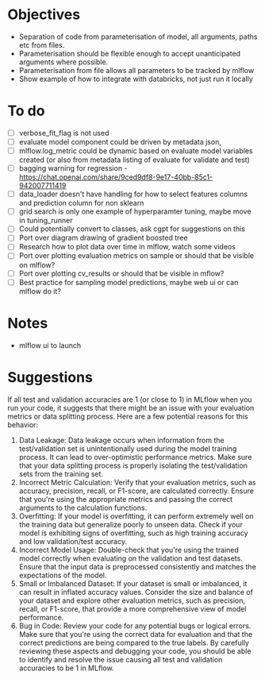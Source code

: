 # Objectives
- Separation of code from parameterisation of model, all arguments, paths etc from files.
- Parameterisation should be flexible enough to accept unanticipated arguments where possible.
- Parameterisation from file allows all parameters to be tracked by mlflow
- Show example of how to integrate with databricks, not just run it locally

# To do
- [ ] verbose_fit_flag is not used
- [ ] evaluate model component could be driven by metadata json, 
- [ ] mlflow.log_metric could be dynamic based on evaluate model variables created (or also from metadata listing of evaluate for validate and test)
- [ ] bagging warning for regression - https://chat.openai.com/share/9ced9df8-9e17-40bb-85c1-942007711419
- [ ] data_loader doesn't have handling for how to select features columns and prediction column for non sklearn
- [ ] grid search is only one example of hyperparamter tuning, maybe move in tuning_runner 
- [ ] Could potentially convert to classes, ask cgpt for suggestions on this
- [ ] Port over diagram drawing of gradient boosted tree
- [ ] Research how to plot data over time in mlflow, watch some videos
- [ ] Port over plotting evaluation metrics on sample or should that be visible on mlflow?
- [ ] Port over plotting cv_results or should that be visible in mflow?
- [ ] Best practice for sampling model predictions, maybe web ui or can mlflow do it?

# Notes
- mlflow ui to launch

# Suggestions

If all test and validation accuracies are 1 (or close to 1) in MLflow when you run your code, it suggests that there might be an issue with your evaluation metrics or data splitting process. Here are a few potential reasons for this behavior:

1. Data Leakage: Data leakage occurs when information from the test/validation set is unintentionally used during the model training process. It can lead to over-optimistic performance metrics. Make sure that your data splitting process is properly isolating the test/validation sets from the training set.
2. Incorrect Metric Calculation: Verify that your evaluation metrics, such as accuracy, precision, recall, or F1-score, are calculated correctly. Ensure that you're using the appropriate metrics and passing the correct arguments to the calculation functions.
3. Overfitting: If your model is overfitting, it can perform extremely well on the training data but generalize poorly to unseen data. Check if your model is exhibiting signs of overfitting, such as high training accuracy and low validation/test accuracy.
4. Incorrect Model Usage: Double-check that you're using the trained model correctly when evaluating on the validation and test datasets. Ensure that the input data is preprocessed consistently and matches the expectations of the model.
5. Small or Imbalanced Dataset: If your dataset is small or imbalanced, it can result in inflated accuracy values. Consider the size and balance of your dataset and explore other evaluation metrics, such as precision, recall, or F1-score, that provide a more comprehensive view of model performance.
6. Bug in Code: Review your code for any potential bugs or logical errors. Make sure that you're using the correct data for evaluation and that the correct predictions are being compared to the true labels.
By carefully reviewing these aspects and debugging your code, you should be able to identify and resolve the issue causing all test and validation accuracies to be 1 in MLflow.

